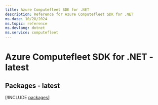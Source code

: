 ```yaml
---
title: Azure Computefleet SDK for .NET
description: Reference for Azure Computefleet SDK for .NET
ms.date: 10/28/2024
ms.topic: reference
ms.devlang: dotnet
ms.service: computefleet
---
```

# Azure Computefleet SDK for .NET - latest
## Packages - latest
[!INCLUDE [packages](computefleet-index.md)]